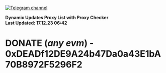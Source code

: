 [![Telegram channel](https://img.shields.io/endpoint?url=https://runkit.io/damiankrawczyk/telegram-badge/branches/master?url=https://t.me/n4z4v0d)](https://t.me/n4z4v0d) 

**Dynamic Updates Proxy List with Proxy Checker**  
**Last Updated: 17.12.23 06:42**

# DONATE (_any evm_) - 0xDEADf12DE9A24b47Da0a43E1bA70B8972F5296F2

